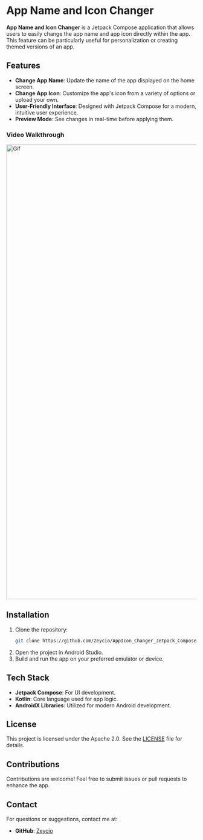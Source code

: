 # App Name and Icon Changer

**App Name and Icon Changer** is a Jetpack Compose application that allows users to easily change the app name and app icon directly within the app. This feature can be particularly useful for personalization or creating themed versions of an app.



## Features

- **Change App Name**: Update the name of the app displayed on the home screen.
- **Change App Icon**: Customize the app's icon from a variety of options or upload your own.
- **User-Friendly Interface**: Designed with Jetpack Compose for a modern, intuitive user experience.
- **Preview Mode**: See changes in real-time before applying them.

### Video Walkthrough

<img src=".assets/ScreenRec.gif" alt="Gif" width="540" height="1200">


## Installation

1. Clone the repository:
   ```bash
   git clone https://github.com/Zeycio/AppIcon_Changer_Jetpack_Compose.git
   ```
2. Open the project in Android Studio.
3. Build and run the app on your preferred emulator or device.


## Tech Stack

- **Jetpack Compose**: For UI development.
- **Kotlin**: Core language used for app logic.
- **AndroidX Libraries**: Utilized for modern Android development.



## License

This project is licensed under the Apache 2.0. See the [LICENSE](./LICENSE) file for details.



## Contributions

Contributions are welcome! Feel free to submit issues or pull requests to enhance the app.



## Contact

For questions or suggestions, contact me at:
- **GitHub**: [Zeycio](https://github.com/Zeycio)

